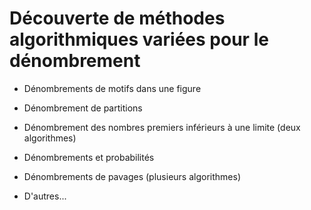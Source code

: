 # Découverte de méthodes algorithmiques variées pour le dénombrement

- Dénombrements de motifs dans une figure

- Dénombrement de partitions
- Dénombrement des nombres premiers inférieurs à une limite (deux algorithmes)

- Dénombrements et probabilités
- Dénombrements de pavages (plusieurs algorithmes)
- D'autres...
